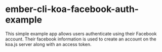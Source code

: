 # ember-cli-koa-facebook-auth-example
This simple example app allows users authenticate using their Facebook account. Their facebook information is used to create an account on the koa.js server along with an access token.
